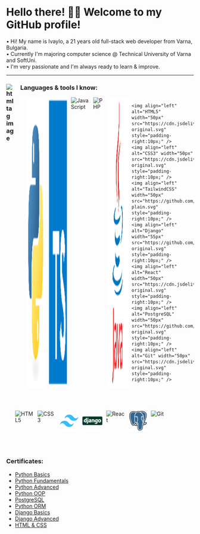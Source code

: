 # Hello there! 👋🏻 Welcome to my GitHub profile! 

• Hi! My name is Ivaylo, a 21 years old full-stack web developer from Varna, Bulgaria. <br>
• Currently I'm majoring computer science @ Technical University of Varna and SoftUni. <br>
• I'm very passionate and I'm always ready to learn & improve. <br>

---

### <img align="left" alt="html tag image" src="https://media2.giphy.com/media/QssGEmpkyEOhBCb7e1/giphy.gif?cid=ecf05e47a0n3gi1bfqntqmob8g9aid1oyj2wr3ds3mg700bl&rid=giphy.gif" width="25" style="margin-right: 5px;"> &nbsp; Languages & tools I know:

<ul style="display: flex">
    <img align="left" alt="Python" width="50px" src="https://github.com/devicons/devicon/blob/v2.14.0/icons/python/python-original.svg" style="padding-right:10px;" />
    <img align="left" alt="TypeScript" width="50px" src="https://github.com/devicons/devicon/blob/v2.14.0/icons/typescript/typescript-original.svg" style="padding-right:10px;" />
    <img align="left" alt="JavaScript" width="50px" src="https://cdn.jsdelivr.net/gh/devicons/devicon/icons/javascript/javascript-original.svg" style="padding-right:10px;" />
    <img align="left" alt="PHP" width="50px" src="https://cdn.jsdelivr.net/gh/devicons/devicon/icons/php/php-original.svg" style="padding-right:10px;" />
    <img align="left" alt="Java" width="55px" src="https://github.com/devicons/devicon/blob/v2.14.0/icons/java/java-original-wordmark.svg" style="padding-right:10px;" />

    <img align="left" alt="HTML5" width="50px" src="https://cdn.jsdelivr.net/gh/devicons/devicon/icons/html5/html5-original.svg" style="padding-right:10px;" />
    <img align="left" alt="CSS3" width="50px" src="https://cdn.jsdelivr.net/gh/devicons/devicon/icons/css3/css3-original.svg" style="padding-right:10px;" />
    <img align="left" alt="TailwindCSS" width="50px" src="https://github.com/devicons/devicon/blob/v2.14.0/icons/tailwindcss/tailwindcss-plain.svg" style="padding-right:10px;" />
    <img align="left" alt="Django" width="55px" src="https://github.com/devicons/devicon/blob/v2.14.0/icons/django/django-original.svg" style="padding-right:10px;" />
    <img align="left" alt="React" width="50px" src="https://cdn.jsdelivr.net/gh/devicons/devicon/icons/react/react-original.svg" style="padding-right:10px;" />
    <img align="left" alt="PostgreSQL" width="50px" src="https://github.com/devicons/devicon/blob/v2.14.0/icons/postgresql/postgresql-original.svg" style="padding-right:10px;" />
    <img align="left" alt="Git" width="50px" src="https://cdn.jsdelivr.net/gh/devicons/devicon/icons/git/git-original.svg" style="padding-right:10px;" />
</ul>

<br>
<br>

<ul style="display: flex">
    <img align="left" alt="HTML5" width="50px" src="https://cdn.jsdelivr.net/gh/devicons/devicon/icons/html5/html5-original.svg" style="padding-right:10px;" />
    <img align="left" alt="CSS3" width="50px" src="https://cdn.jsdelivr.net/gh/devicons/devicon/icons/css3/css3-original.svg" style="padding-right:10px;" />
    <img align="left" alt="TailwindCSS" width="50px" src="https://github.com/devicons/devicon/blob/v2.14.0/icons/tailwindcss/tailwindcss-plain.svg" style="padding-right:10px;" />
    <img align="left" alt="Django" width="55px" src="https://github.com/devicons/devicon/blob/v2.14.0/icons/django/django-original.svg" style="padding-right:10px;" />
    <img align="left" alt="React" width="50px" src="https://cdn.jsdelivr.net/gh/devicons/devicon/icons/react/react-original.svg" style="padding-right:10px;" />
    <img align="left" alt="PostgreSQL" width="50px" src="https://github.com/devicons/devicon/blob/v2.14.0/icons/postgresql/postgresql-original.svg" style="padding-right:10px;" />
    <img align="left" alt="Git" width="50px" src="https://cdn.jsdelivr.net/gh/devicons/devicon/icons/git/git-original.svg" style="padding-right:10px;" />
</ul>

<br>
<br>

### Certificates:

<ul>
    <li><a href="https://softuni.bg/certificates/certificates/converttoimage/147360?code=ae0c3d5e">Python Basics</a></li>
    <li><a href="https://softuni.bg/certificates/certificates/converttoimage/166757?code=a64a8746">Python Fundamentals</a></li>
    <li><a href="https://softuni.bg/certificates/certificates/converttoimage/173743?code=c522f868">Python Advanced</a></li>
    <li><a href="https://softuni.bg/certificates/certificates/converttoimage/180799?code=f0b98d92">Python OOP</a></li>
    <li><a href="https://softuni.bg/certificates/certificates/converttoimage/185959?code=82291b43">PostgreSQL</a></li>
    <li><a href="https://softuni.bg/certificates/certificates/converttoimage/193770?code=42e4d17f">Python ORM</a></li>
    <li><a href="https://softuni.bg/certificates/certificates/converttoimage/207379?code=f497e80d">Django Basics</a></li>
    <li><a href="https://softuni.bg/certificates/certificates/converttoimage/212672?code=b56c6311">Django Advanced</a></li>
    <li><a href="https://softuni.bg/certificates/certificates/converttoimage/218403?code=9b595196">HTML & CSS</a></li>
</ul>
